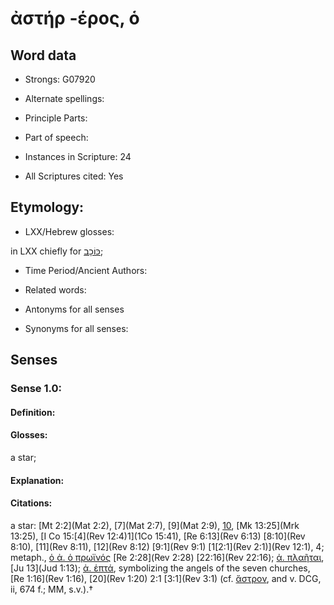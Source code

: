# ἀστήρ -έρος, ὁ

<!-- Status: S2=NeedsEdits -->
<!-- Lexica used for edits:   -->

## Word data

* Strongs: G07920

* Alternate spellings:



* Principle Parts: 


* Part of speech: 


* Instances in Scripture: 24

* All Scriptures cited: Yes

## Etymology: 


* LXX/Hebrew glosses: 

in LXX chiefly for [כּוֹכָב](//en-uhl/H3556);

* Time Period/Ancient Authors: 


* Related words: 

* Antonyms for all senses

* Synonyms for all senses: 


## Senses 


### Sense  1.0: 

#### Definition: 

#### Glosses: 

a star; 

#### Explanation: 


#### Citations: 

a star: [Mt 2:2](Mat 2:2), [7](Mat 2:7), [9](Mat 2:9), [10](2.1), [Mk 13:25](Mrk 13:25), [I Co 15:[4](Rev 12:4)1](1Co 15:41), [Re 6:13](Rev 6:13) [8:10](Rev 8:10), [11](Rev 8:11), [12](Rev 8:12) [9:1](Rev 9:1) [1[2:1](Rev 2:1)](Rev 12:1), 4; metaph., [ὁ ἀ. ὁ πρωϊνός]() [Re 2:28](Rev 2:28) [22:16](Rev 22:16); [ἀ. πλαῆται](), [Ju 13](Jud 1:13); [ἀ. ἑπτά](), symbolizing the angels of the seven churches, [Re 1:16](Rev 1:16), [20](Rev 1:20) 2:1 [3:1](Rev 3:1) (cf. [ἄστρον](), and v. DCG, ii, 674 f.; MM, s.v.).†
